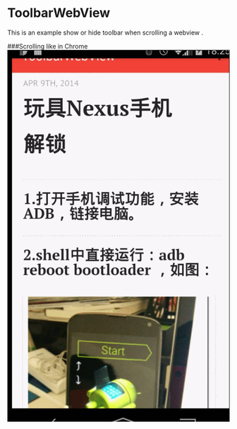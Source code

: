 # ToolbarWebView

This is an example  show or hide toolbar when scrolling a webview .

###Scrolling like in Chrome
![Scrolling like in Chrome](https://raw.githubusercontent.com/janrone/ToolbarWebView/master/screenshots/toolbarwebview.gif "")
